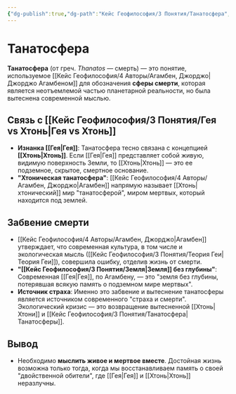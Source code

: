 ```yaml
---
{"dg-publish":true,"dg-path":"Кейс Геофилософия/3 Понятия/Танатосфера","permalink":"/kejs-geofilosofiya/3-ponyatiya/tanatosfera/","dgShowLocalGraph":true}
---
```


# Танатосфера

**Танатосфера** (от греч. *Thanatos* — смерть) — это понятие, используемое [[Кейс Геофилософия/4 Авторы/Агамбен, Джорджо\|Джорджо Агамбеном]] для обозначения **сферы смерти**, которая является неотъемлемой частью планетарной реальности, но была вытеснена современной мыслью.

## Связь с [[Кейс Геофилософия/3 Понятия/Гея vs Хтонь\|Гея vs Хтонь]]
- **Изнанка [[Гея\|Гея]]**: Танатосфера тесно связана с концепцией **[[Хтонь\|Хтонь]]**. Если [[Гея\|Гея]] представляет собой живую, видимую поверхность Земли, то [[Хтонь\|Хтонь]] — это ее подземное, скрытое, смертное основание.
- **"Хтоническая танатосфера"**: [[Кейс Геофилософия/4 Авторы/Агамбен, Джорджо\|Агамбен]] напрямую называет [[Хтонь\|хтонический]] мир "танатосферой", миром мертвых, который находится под землей.

## Забвение смерти
- [[Кейс Геофилософия/4 Авторы/Агамбен, Джорджо\|Агамбен]] утверждает, что современная культура, в том числе и экологическая мысль ([[Кейс Геофилософия/3 Понятия/Теория Геи\|Теория Геи]]), совершила ошибку, отделив жизнь от смерти.
- **"[[Кейс Геофилософия/3 Понятия/Земля\|Земля]] без глубины"**: Современная [[Гея\|Гея]], по Агамбену, — это "земля без глубины, потерявшая всякую память о подземном мире мертвых".
- **Источник страха**: Именно это забвение и вытеснение танатосферы является источником современного "страха и смерти". Экологический кризис — это возвращение вытесненной [[Хтонь\|Хтони]] и [[Кейс Геофилософия/3 Понятия/Танатосфера\|Танатосферы]].

## Вывод
- Необходимо **мыслить живое и мертвое вместе**. Достойная жизнь возможна только тогда, когда мы восстанавливаем память о своей "двойственной обители", где [[Гея\|Гея]] и [[Хтонь\|Хтонь]] неразлучны.